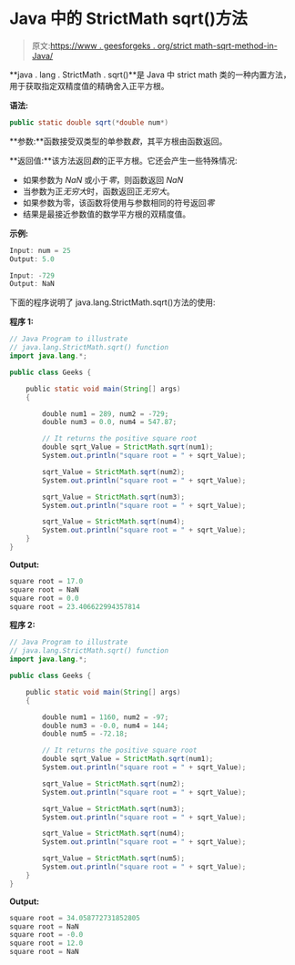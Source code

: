 # Java 中的 StrictMath sqrt()方法

> 原文:[https://www . geesforgeks . org/strict math-sqrt-method-in-Java/](https://www.geeksforgeeks.org/strictmath-sqrt-method-in-java/)

**java . lang . StrictMath . sqrt()**是 Java 中 strict math 类的一种内置方法，用于获取指定双精度值的精确舍入正平方根。

**语法:**

```java
public static double sqrt(*double num*)
```

**参数:**函数接受双类型的单参数*数*，其平方根由函数返回。

**返回值:**该方法返回*数*的正平方根。它还会产生一些特殊情况:

*   如果参数为 *NaN* 或小于*零*，则函数返回 *NaN*
*   当参数为正*无穷大*时，函数返回正*无穷大*。
*   如果参数为零，该函数将使用与参数相同的符号返回*零*
*   结果是最接近参数值的数学平方根的双精度值。

**示例:**

```java
Input: num = 25
Output: 5.0

Input: -729
Output: NaN

```

下面的程序说明了 java.lang.StrictMath.sqrt()方法的使用:

**程序 1:**

```java
// Java Program to illustrate
// java.lang.StrictMath.sqrt() function
import java.lang.*;

public class Geeks {

    public static void main(String[] args)
    {

        double num1 = 289, num2 = -729;
        double num3 = 0.0, num4 = 547.87;

        // It returns the positive square root
        double sqrt_Value = StrictMath.sqrt(num1);
        System.out.println("square root = " + sqrt_Value);

        sqrt_Value = StrictMath.sqrt(num2);
        System.out.println("square root = " + sqrt_Value);

        sqrt_Value = StrictMath.sqrt(num3);
        System.out.println("square root = " + sqrt_Value);

        sqrt_Value = StrictMath.sqrt(num4);
        System.out.println("square root = " + sqrt_Value);
    }
}
```

**Output:**

```java
square root = 17.0
square root = NaN
square root = 0.0
square root = 23.406622994357814

```

**程序 2:**

```java
// Java Program to illustrate
// java.lang.StrictMath.sqrt() function
import java.lang.*;

public class Geeks {

    public static void main(String[] args)
    {

        double num1 = 1160, num2 = -97;
        double num3 = -0.0, num4 = 144;
        double num5 = -72.18;

        // It returns the positive square root
        double sqrt_Value = StrictMath.sqrt(num1);
        System.out.println("square root = " + sqrt_Value);

        sqrt_Value = StrictMath.sqrt(num2);
        System.out.println("square root = " + sqrt_Value);

        sqrt_Value = StrictMath.sqrt(num3);
        System.out.println("square root = " + sqrt_Value);

        sqrt_Value = StrictMath.sqrt(num4);
        System.out.println("square root = " + sqrt_Value);

        sqrt_Value = StrictMath.sqrt(num5);
        System.out.println("square root = " + sqrt_Value);
    }
}
```

**Output:**

```java
square root = 34.058772731852805
square root = NaN
square root = -0.0
square root = 12.0
square root = NaN

```